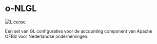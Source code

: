# o-NLGL
[![License](https://img.shields.io/badge/License-Apache%202.0-blue.svg)](https://github.com/ORRTIZ/o-NLGL/blob/master/LICENSE)

Een set van GL configuraties voor de accounting component van Apache OFBiz voor Nederlandse ondernemingen.
